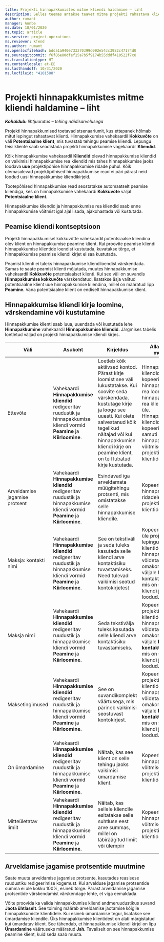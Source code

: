 ```yaml
---
title: Projekti hinnapakkumistes mitme kliendi haldamine – liht
description: Selles teemas antakse teavet mitme projekti rahastava kliendi hinnapakkumisega töötamise kohta. (Sales)
author: rumant
manager: Annbe
ms.date: 10/01/2020
ms.topic: article
ms.service: project-operations
ms.reviewer: kfend
ms.author: rumant
ms.openlocfilehash: bdda1a940e733270399d092e543c3982c47174d0
ms.sourcegitcommit: f6f86e80dfef15a7b5f9174b55dddf410522f7c8
ms.translationtype: HT
ms.contentlocale: et-EE
ms.lasthandoff: 10/31/2020
ms.locfileid: "4181588"
---
```

# <a name="manage-multiple-customers-on-project-quotes---lite"></a>Projekti hinnapakkumistes mitme kliendi haldamine – liht

_**Kohaldub:** lihtjuurutus – tehing näidisarvelusega_

Projekti hinnapakkumised toetavad stsenaariumit, kus ettepanek hõlmab mitut lepingut rahastavat klienti. Hinnapakkumise vahekaardil **Kokkuvõte** on väli **Potentsiaalne klient**, mis tuvastab tehingu peamise kliendi. Lepungu teisi kliente saab seadistada projekti hinnapakkumise vagekaardil **Kliendid**.

Kõik hinnapakkumise vahekaardil **Kliendid** olevad hinnapakkumise kliendid on vaikimisi hinnapakkumise rea kliendid mis tahes hinnapakkumise jaoks loodava **uue** projektipõhise hinnapakkumise ridade puhul. Kõik olemasolevad projektipõhised hinnapakkumise read ei päri pärast neid loodud uusi hinnapakkumise kliendikirjeid.

Tootepõhised hinnapakkumise read seostatakse automaatselt peamise kliendiga, kes on hinnapakkumise vahekaardi **Kokkuvõte** väljal **Potentsiaalne klient**.

Hinnapakkumise kliendid ja hinnapakkumise rea kliendid saab enne hinnapakkumise võitmist igal ajal lisada, ajakohastada või kustutada.

## <a name="concept-of-a-primary-customer"></a>Peamise kliendi kontseptsioon

Projekti hinnapakkumisel kokkuvõtte vahekaardil potentsiaalse kliendina olev klient on hinnapakkumise peamine klient. Kui proovite peamise kliendi hinnapakkumise klientide loendist kustutada, kuvatakse tõrge, et hinnapakkumise peamise kliendi kirjet ei saa kustutada.

Peamist klienti ei tuleks hinnapakkumise kliendiloendist värskendada. Samas te saate peamist klienti mõjutada, muutes hinnapakkumise vahekaardil **Kokkuvõte** potentsiaalset klienti. Kui see väli on suvandis **Hinnapakkumise kokkuvõte** värskendatud, lisatakse äsja valitud potentsiaalne klient uue hinnapakkumise kliendina, millel on määratud lipp **Peamine**. Vana potentsiaalne klient on endiselt hinnapakkumise klient.

## <a name="create-update-or-delete-a-quote-customer-record"></a>Hinnapakkumise kliendi kirje loomine, värskendamine või kustutamine

Hinnapakkumise klienti saab luua, uuendada või kustutada lehe **Hinnapakkumine** vahekaardil **Hinnapakkumise kliendid**. Järgmises tabelis loetletud väljad on projekti hinnapakkumise kliendi kirjes.

| **Väli** | **Asukoht** | **Kirjeldus** | **Allavoolu mõjud** |
| --- | --- | --- | --- |
| Ettevõte | Vahekaardi **Hinnapakkumise kliendid** redigeeritav ruudustik ja hinnapakkumise kliendi vormid **Peamine** ja **Kiirloomine**. | Loetleb kõik aktiivsed kontod. Pärast kirje loomist see väli lukustatakse. Kui soovite seda värskendada, kustutage kirje ja looge see uuesti. Kui olete salvestanud kõik tegelikud näitajad või kui hinnapakkumise kliendi kirje on peamine klient, on teil lubatud kirje kustutada. | Hinnapakkumise kliendid kopeeritakse hinnapakkumise rea loomisel hinnapakkumise rea klientidega üle. Hinnapakkumise kliendid kopeeritakse samuti hinnapakkumise võitmisel projekti lepingu klientidele. |
| Arveldamise jagamise protsent | Vahekaardi **Hinnapakkumise kliendid** redigeeritav ruudustik ja hinnapakkumise kliendi vormid **Peamine** ja **Kiirloomine**. | Esindavad iga arveldamata müügitehingu protsenti, mis omistatakse selle hinnapakkumise kliendile. | Kopeeritud uue hinnapakkumise ridadele ja projekti lepingu klientidele. |
| Maksja: kontakti nimi | Vahekaardi **Hinnapakkumise kliendid** redigeeritav ruudustik ja hinnapakkumise kliendi vormid **Peamine** ja **Kiirloomine**. | See on tekstiväli ja seda tuleks kasutada selle kliendi arve kontaktisiku tuvastamiseks. Need tulevad vaikimisi seotud kontokirjetest | Kopeeritakse üle projekti lepingu klientidele, kui hinnapakkumine võidetakse ja omakorda arve väljale Maksja: kontakti nimi, mis on selle kliendi jaoks loodud. |
| Maksja nimi | Vahekaardi **Hinnapakkumise kliendid** redigeeritav ruudustik ja hinnapakkumise kliendi vormid **Peamine** ja **Kiirloomine**. | Seda tekstivälja tuleks kasutada selle kliendi arve kontaktisiku tuvastamiseks. | Kopeeritakse projekti lepingu klientidele, kui hinnapakkumine võidetakse ja omakorda arve väljale **Maksja: kontakti nimi**, mis on selle kliendi jaoks loodud. |
| Maksetingimused | Vahekaardi **Hinnapakkumise kliendid** redigeeritav ruudustik ja hinnapakkumise kliendi vormid **Peamine** ja **Kiirloomine**. | See on suvandikomplekt väärtusega, mis pärineb vaikimisi seostuvast kontokirjest. | Kopeeritakse projekti lepingu klientidele, kui hinnapakkumine võidetakse ja omakorda arve väljale **Maksja: kontakti nimi**, mis on selle kliendi jaoks loodud. |
| On ümardamine | Vahekaardi **Hinnapakkumise kliendid** redigeeritav ruudustik ja hinnapakkumise kliendi vormid **Peamine** ja **Kiirloomine**. | Näitab, kas see klient on selle tehingu jaoks vaikimisi ümardamise klient. | Kopeeritakse hinnapakkumise võitmisel projekti lepingu klientidele. |
| Mitteületatav limiit | Vahekaardi **Hinnapakkumise kliendid** redigeeritav ruudustik ja hinnapakkumise kliendi vormid **Peamine** ja **Kiirloomine**. | Näitab, kas sellele kliendile esitatakse selle suhtluse eest arve summas, millel on läbiräägitud limiit või ülempiir | Kopeeritakse hinnapakkumise võitmisel projekti lepingu klientidele. |

## <a name="editing-billing-split-percentages"></a>Arveldamise jagamise protsentide muutmine

Saate muuta arveldamise jagamise protsente, kasutades reasisese ruudustiku redigeerimise kogemust. Kui arvelduse jagamise protsentide summa ei ole kokku 100%, esineb tõrge. Pärast arveldamise jagamise protsentide värskendamist värskendage lehte, et viga eemaldada.

Võite proovida ka valida hinnapakkumise kliend andmeruudustikus suvand **Jaota ühtlaselt**. See toiming määrab arveldamise jaotamise kõigile hinnapakkumiste klientidele. Kui esineb ümardamise tegur, lisatakse see ümardamise kliendile. Üks hinnapakkumise klientidest on alati märgistatud kui ümardatav klient. See tähendab, et hinnapakkumise kliendi kirjel on lipu **Ümardamine** väärtuseks määratud **Jah**. Tavaliselt on see hinnapakkumise peamine klient, kuid seda saab muuta.
